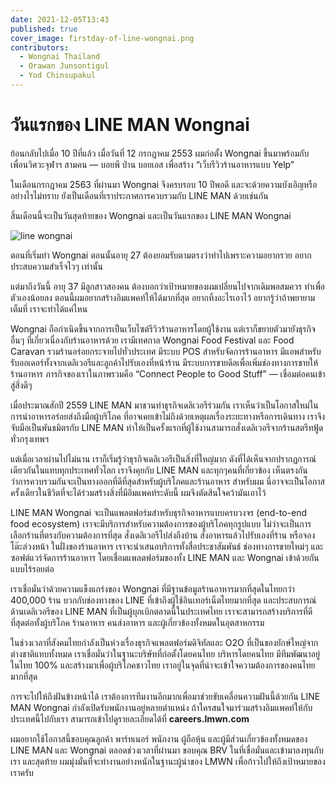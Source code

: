 ```yaml
---
date: 2021-12-05T13:43
published: true
cover_image: firstday-of-line-wongnai.png
contributors:
  - Wongnai Thailand
  - Orawan Junsontigul
  - Yod Chinsupakul
---
```


# วันแรกของ LINE MAN Wongnai

ย้อนกลับไปเมื่อ 10 ปีที่แล้ว เมื่อวันที่ 12 กรกฎาคม 2553 ผมก่อตั้ง Wongnai ขึ้นมาพร้อมกับเพื่อนวิศวะจุฬาฯ สามคน — บอยพี ป่าน บอยเอส เพื่อสร้าง “เว็บรีวิวร้านอาหารแบบ Yelp”

ในเดือนกรกฎาคม 2563 ที่ผ่านมา Wongnai จึงครบรอบ 10 ปีพอดี และจะด้วยความบังเอิญหรืออย่างไรไม่ทราบ ยังเป็นเดือนที่เราประกาศการควบรวมกับ LINE MAN ด้วยเช่นกัน

สิ้นเดือนนี้จะเป็นวันสุดท้ายของ Wongnai และเป็นวันแรกของ LINE MAN Wongnai

![line wongnai](firstday-of-line-wongnai.png)

ตอนที่เริ่มทำ Wongnai ตอนนั้นอายุ 27 ต้องยอมรับตามตรงว่าทำไปเพราะความอยากรวย อยากประสบความสำเร็จไวๆ เท่านั้น

แต่มาถึงวันนี้ อายุ 37 มีลูกสาวสองคน ต้องบอกว่าเป้าหมายของผมเปลี่ยนไปจากเดิมพอสมควร ทำเพื่อตัวเองน้อยลง ตอนนี้ผมอยากสร้างอิมแพคท์ให้ได้มากที่สุด อยากทิ้งอะไรเอาไว้ อยากรู้ว่าถ้าพยายามเต็มที่ เราจะทำได้แค่ไหน

Wongnai ถือกำเนิดขึ้นจากการเป็นเว็บไซต์รีวิวร้านอาหารโดยผู้ใช้งาน แต่เราก็ขยายตัวมายังธุรกิจอื่นๆ ที่เกี่ยวเนื่องกับร้านอาหารด้วย เรามีเทศกาล Wongnai Food Festival และ Food Caravan รวมร้านอร่อยกระจายไปทั่วประเทศ มีระบบ POS สำหรับจัดการร้านอาหาร มีแอพสำหรับรับออเดอร์ทั้งจากเดลิเวอรีและลูกค้าไปรับเองที่หน้าร้าน มีระบบการขายดีลเพื่อเพิ่มช่องทางการขายให้ร้านอาหาร ภารกิจของเราในภาพรวมคือ “Connect People to Good Stuff” — เชื่อมต่อคนเข้าสู่สิ่งดีๆ

เมื่อประมาณสักปี 2559 LINE MAN มาชวนทำธุรกิจเดลิเวอรีร่วมกัน เราเห็นว่าเป็นโอกาสใหม่ในการนำอาหารอร่อยส่งถึงมือผู้บริโภค ที่อาจเคยเข้าไม่ถึงด้วยเหตุผลเรื่องระยะทางหรือการเดินทาง เราจึงจับมือเป็นพันธมิตรกับ LINE MAN ทำให้เป็นครั้งแรกที่ผู้ใช้งานสามารถสั่งเดลิเวอรีจากร้านสตรีทฟู้ดทั่วกรุงเทพฯ

แต่เมื่อเวลาผ่านไปไม่นาน เราก็เริ่มรู้ว่าธุรกิจเดลิเวอรีเป็นสิ่งที่ใหญ่มาก ดังที่ได้เห็นจากปรากฏการณ์เดียวกันในแทบทุกประเทศทั่วโลก เราจึงคุยกับ LINE MAN และทุกๆคนที่เกี่ยวข้อง เห็นตรงกันว่าการควบรวมกันจะเป็นทางออกที่ดีที่สุดสำหรับผู้บริโภคและร้านอาหาร สำหรับผม นี่อาจจะเป็นโอกาสครั้งเดียวในชีวิตที่จะได้ร่วมสร้างสิ่งที่มีอิมแพคท์ระดับนี้ ผมจึงตัดสินใจคว้ามันเอาไว้

LINE MAN Wongnai จะเป็นแพลตฟอร์มสำหรับธุรกิจอาหารแบบครบวงจร (end-to-end food ecosystem) เราจะมีบริการสำหรับความต้องการของผู้บริโภคทุกรูปแบบ ไม่ว่าจะเป็นการเลือกร้านที่ตรงกับความต้องการที่สุด สั่งเดลิเวอรีไปส่งถึงบ้าน สั่งอาหารแล้วไปรับเองที่ร้าน หรือจองโต๊ะล่วงหน้า ในฝั่งของร้านอาหาร เราจะนำเสนอบริการทั้งสื่อประชาสัมพันธ์ ช่องทางการขายใหม่ๆ และซอฟต์แวร์จัดการร้านอาหาร โดยเชื่อมแพลตฟอร์มของทั้ง LINE MAN และ Wongnai เข้าด้วยกันแบบไร้รอยต่อ

เราเชื่อมั่นว่าด้วยความแข็งแกร่งของ Wongnai ที่มีฐานข้อมูลร้านอาหารมากที่สุดในไทยกว่า 400,000 ร้าน บวกกับช่องทางของ LINE ที่เข้าถึงผู้ใช้อินเทอร์เน็ตไทยมากที่สุด และประสบการณ์ด้านเดลิเวอรีของ LINE MAN ที่เป็นผู้บุกเบิกตลาดนี้ในประเทศไทย เราจะสามารถสร้างบริการที่ดีที่สุดต่อทั้งผู้บริโภค ร้านอาหาร คนส่งอาหาร และผู้เกี่ยวข้องทั้งหมดในอุตสาหกรรม

ในช่วงเวลาที่สังคมไทยกำลังเป็นห่วงเรื่องธุรกิจแพลตฟอร์มดิจิทัลและ O2O ที่เป็นของยักษ์ใหญ่จากต่างชาติแทบทั้งหมด เราเชื่อมั่นว่าในฐานะบริษัทที่ก่อตั้งโดยคนไทย บริหารโดยคนไทย มีทีมพัฒนาอยู่ในไทย 100% และสร้างมาเพื่อผู้บริโภคชาวไทย เราอยู่ในจุดที่น่าจะเข้าใจความต้องการของคนไทยมากที่สุด

การจะไปให้ถึงฝันข้างหน้าได้ เราต้องการทีมงานอีกมากเพื่อมาช่วยขับเคลื่อนความฝันนี้ด้วยกัน LINE MAN Wongnai กำลังเปิดรับพนักงานอยู่หลายตำแหน่ง ถ้าใครสนใจมาร่วมสร้างอิมแพคท์ให้กับประเทศนี้ไปกับเรา สามารถเข้าไปดูรายละเอียดได้ที่ **careers.lmwn.com**

ผมอยากใช้โอกาสนี้ขอบคุณลูกค้า พาร์ทเนอร์ พนักงาน ผู้ถือหุ้น และผู้มีส่วนเกี่ยวข้องทั้งหมดของ LINE MAN และ Wongnai ตลอดช่วงเวลาที่ผ่านมา ขอบคุณ BRV ในที่เชื่อมั่นและเข้ามาลงทุนกับเรา และสุดท้าย ผมมุ่งมั่นที่จะทำงานอย่างหนักในฐานะผู้นำของ LMWN เพื่อก้าวไปให้ถึงเป้าหมายของเราครับ